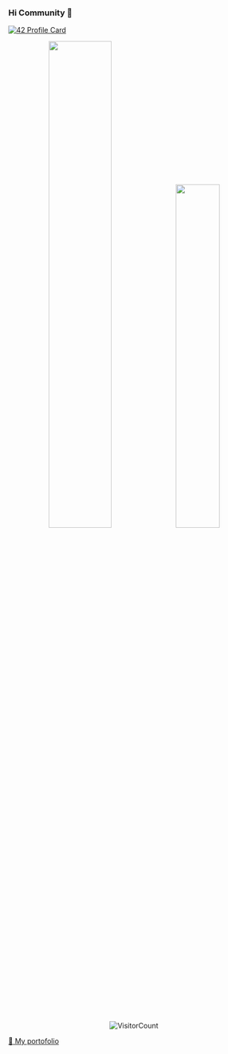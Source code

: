 ### Hi Community 👋
[![42 Profile Card](https://1337-readme.vercel.app/api/profile?cursus=42&login=ahssaini)](https://github.com/mohouyizme/1337-readme)


<div align="center">
<p>
<img width="50%" src="https://github-readme-stats.vercel.app/api?username=A-hssaini&show_icons=true&theme=radical" />
<img width="42%" src="https://github-readme-stats.anuraghazra1.vercel.app/api/top-langs/?username=A-hssaini&layout=compact&bg_color=30,e96443,904e95&title_color=fff&text_color=fff" />
</p>


![VisitorCount](https://profile-counter.glitch.me/{A-hssaini}/count.svg)

</div>

[:link: My portofolio](https://a-hssaini.github.io/)
<!--
**A-hssaini/A-hssaini** is a ✨ _special_ ✨ repository because its `README.md` (this file) appears on your GitHub profile.

Here are some ideas to get you started:

- 🔭 I’m currently working on ...
- 🌱 I’m currently learning ...
- 👯 I’m looking to collaborate on ...
- 🤔 I’m looking for help with ...
- 💬 Ask me about ...
- 📫 How to reach me: ...
- 😄 Pronouns: ...
- ⚡ Fun fact: ...
-->
